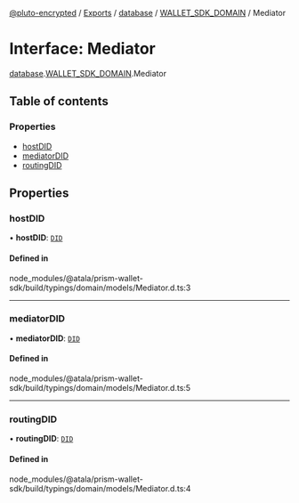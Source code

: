 [@pluto-encrypted](../README.md) / [Exports](../modules.md) / [database](../modules/database-1.md) / [WALLET\_SDK\_DOMAIN](../modules/database-1.WALLET_SDK_DOMAIN.md) / Mediator

# Interface: Mediator

[database](../modules/database-1.md).[WALLET\_SDK\_DOMAIN](../modules/database-1.WALLET_SDK_DOMAIN.md).Mediator

## Table of contents

### Properties

- [hostDID](database-1.WALLET_SDK_DOMAIN.Mediator.md#hostdid)
- [mediatorDID](database-1.WALLET_SDK_DOMAIN.Mediator.md#mediatordid)
- [routingDID](database-1.WALLET_SDK_DOMAIN.Mediator.md#routingdid)

## Properties

### hostDID

• **hostDID**: [`DID`](../classes/database-1.WALLET_SDK_DOMAIN.DID.md)

#### Defined in

node_modules/@atala/prism-wallet-sdk/build/typings/domain/models/Mediator.d.ts:3

___

### mediatorDID

• **mediatorDID**: [`DID`](../classes/database-1.WALLET_SDK_DOMAIN.DID.md)

#### Defined in

node_modules/@atala/prism-wallet-sdk/build/typings/domain/models/Mediator.d.ts:5

___

### routingDID

• **routingDID**: [`DID`](../classes/database-1.WALLET_SDK_DOMAIN.DID.md)

#### Defined in

node_modules/@atala/prism-wallet-sdk/build/typings/domain/models/Mediator.d.ts:4
